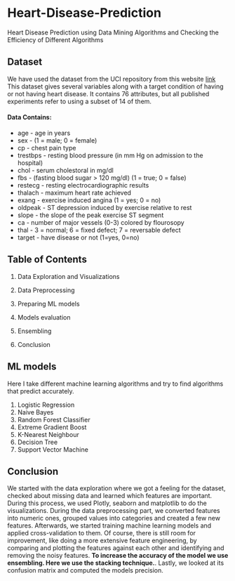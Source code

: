 # Heart-Disease-Prediction
 Heart Disease Prediction using Data Mining Algorithms and Checking the Efficiency of Different Algorithms


## Dataset

We have used the dataset from the UCI repository from this 
website [link](https://archive.ics.uci.edu/ml/datasets/Heart+Disease.)
This dataset gives several variables along with a target condition of having or not having heart disease. It contains 76 attributes, but all published experiments refer to using a subset of 14 of them.

#### Data Contains:


* age - age in years
* sex - (1 = male; 0 = female) 
* cp - chest pain type 
* trestbps - resting blood pressure (in mm Hg on admission to the hospital) 
* chol - serum cholestoral in mg/dl 
* fbs - (fasting blood sugar > 120 mg/dl) (1 = true; 0 = false) 
* restecg - resting electrocardiographic results 
* thalach - maximum heart rate achieved 
* exang - exercise induced angina (1 = yes; 0 = no) 
* oldpeak - ST depression induced by exercise relative to rest 
* slope - the slope of the peak exercise ST segment 
* ca - number of major vessels (0-3) colored by flourosopy 
* thal - 3 = normal; 6 = fixed defect; 7 = reversable defect 
* target - have disease or not (1=yes, 0=no)


## Table of Contents
1) Data Exploration and Visualizations

2) Data Preprocessing

3) Preparing ML models

4) Models evaluation

5) Ensembling

6) Conclusion


## **ML models**

Here I take different machine learning algorithms and try to find algorithms that predict accurately.

1. Logistic Regression
2. Naive Bayes
3. Random Forest Classifier
4. Extreme Gradient Boost
5. K-Nearest Neighbour
6. Decision Tree
7. Support Vector Machine


## Conclusion
We started with the data exploration where we got a feeling for the dataset, checked about missing data and learned which features are important. During this process, we used Plotly, seaborn and matplotlib to do the visualizations. During the data preprocessing part, we converted features into numeric ones, grouped values into categories and created a few new features. Afterwards, we started training machine learning models and applied cross-validation to them. Of course, there is still room for improvement, like doing a more extensive feature engineering, by comparing and plotting the features against each other and identifying and removing the noisy features. **To increase the accuracy of the model we use ensembling. Here we use the stacking technique.**. Lastly, we looked at its confusion matrix and computed the models precision.
